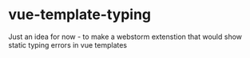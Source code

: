 # vue-template-typing
Just an idea for now - to make a webstorm extenstion that would show static typing errors in vue templates
